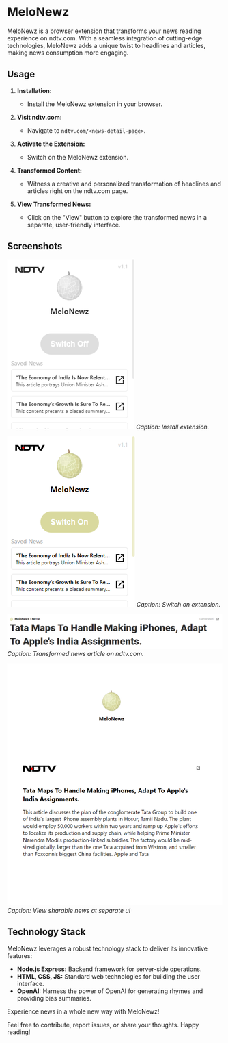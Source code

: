 # MeloNewz

MeloNewz is a browser extension that transforms your news reading experience on ndtv.com. With a seamless integration of cutting-edge technologies, MeloNewz adds a unique twist to headlines and articles, making news consumption more engaging.

## Usage

1. **Installation:**
   - Install the MeloNewz extension in your browser.

2. **Visit ndtv.com:**
   - Navigate to `ndtv.com/<news-detail-page>`.

3. **Activate the Extension:**
   - Switch on the MeloNewz extension.

4. **Transformed Content:**
   - Witness a creative and personalized transformation of headlines and articles right on the ndtv.com page.

5. **View Transformed News:**
   - Click on the "View" button to explore the transformed news in a separate, user-friendly interface.

## Screenshots

![Screenshot 1](./screenshots/switch-off.png)
*Caption: Install extension.*

![Screenshot 2](./screenshots/switch-on.png)
*Caption: Switch on extension.*

![Screenshot 2](./screenshots/inject.png)
*Caption: Transformed news article on ndtv.com.*

![Screenshot 2](./screenshots/view.png)
*Caption: View sharable news at separate ui*

## Technology Stack

MeloNewz leverages a robust technology stack to deliver its innovative features:

- **Node.js Express:** Backend framework for server-side operations.
- **HTML, CSS, JS:** Standard web technologies for building the user interface.
- **OpenAI:** Harness the power of OpenAI for generating rhymes and providing bias summaries.

Experience news in a whole new way with MeloNewz!

Feel free to contribute, report issues, or share your thoughts. Happy reading!
